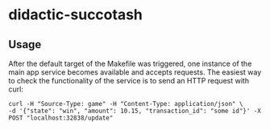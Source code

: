 # didactic-succotash

## Usage
After the default target of the Makefile was triggered, one instance of the main app service becomes available and 
accepts requests.
The easiest way to check the functionality of the service is to send an HTTP request with curl:
```cgo
curl -H "Source-Type: game" -H "Content-Type: application/json" \
-d '{"state": "win", "amount": 10.15, "transaction_id": "some id"}' -X POST "localhost:32838/update"
``` 
